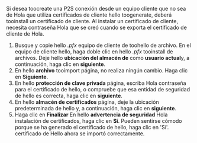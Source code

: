 Si desea toocreate una P2S conexión desde un equipo cliente que no sea de Hola que utiliza certificados de cliente hello toogenerate, deberá tooinstall un certificado de cliente. Al instalar un certificado de cliente, necesita contraseña Hola que se creó cuando se exporta el certificado de cliente de Hola.

1. Busque y copie hello *.pfx* equipo de cliente de toohello de archivo. En el equipo de cliente hello, haga doble clic en hello *.pfx* tooinstall de archivos. Deje hello **ubicación del almacén de** como **usuario actual**y, a continuación, haga clic en **siguiente**.
2. En hello **archivo** tooimport página, no realiza ningún cambio. Haga clic en **Siguiente**.
3. En hello **protección de clave privada** página, escriba Hola contraseña para el certificado de hello, o compruebe que esa entidad de seguridad de hello es correcta, haga clic en **siguiente**.
4. En hello **almacén de certificados** página, deje la ubicación predeterminada de hello y, a continuación, haga clic en **siguiente**.
5. Haga clic en **Finalizar** En hello **advertencia de seguridad** Hola instalación de certificados, haga clic en **Sí**. Pueden sentirse cómodo porque se ha generado el certificado de hello, haga clic en 'Sí'. certificado de Hello ahora se importó correctamente.
